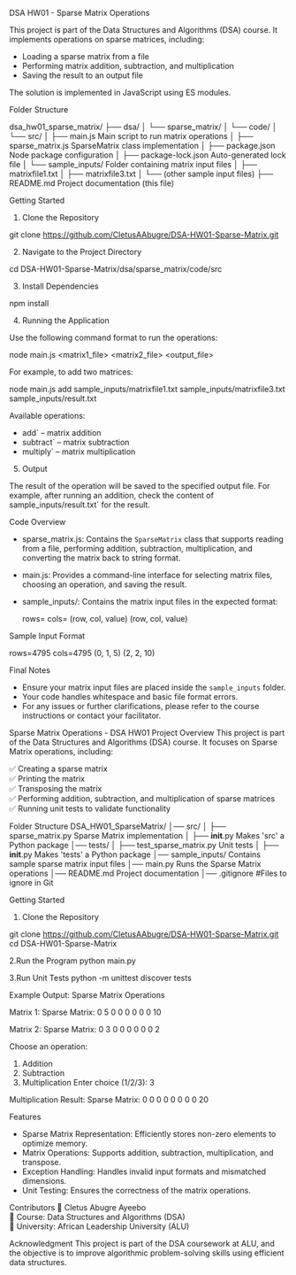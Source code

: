  DSA HW01 - Sparse Matrix Operations

This project is part of the Data Structures and Algorithms (DSA) course. It implements operations on sparse matrices, including:
- Loading a sparse matrix from a file
- Performing matrix addition, subtraction, and multiplication
- Saving the result to an output file

The solution is implemented in JavaScript using ES modules.

 Folder Structure


dsa_hw01_sparse_matrix/
├── dsa/
│   └── sparse_matrix/
│       └── code/
│           └── src/
│               ├── main.js               Main script to run matrix operations
│               ├── sparse_matrix.js      SparseMatrix class implementation
│               ├── package.json          Node package configuration
│               ├── package-lock.json     Auto-generated lock file
│               └── sample_inputs/        Folder containing matrix input files
│                   ├── matrixfile1.txt
│                   ├── matrixfile3.txt
│                   └── (other sample input files)
├── README.md                           Project documentation (this file)


 Getting Started

 1. Clone the Repository


git clone https://github.com/CletusAAbugre/DSA-HW01-Sparse-Matrix.git


2. Navigate to the Project Directory


cd DSA-HW01-Sparse-Matrix/dsa/sparse_matrix/code/src


3. Install Dependencies


npm install


 4. Running the Application

Use the following command format to run the operations:


node main.js <operation> <matrix1_file> <matrix2_file> <output_file>


For example, to add two matrices:


node main.js add sample_inputs/matrixfile1.txt sample_inputs/matrixfile3.txt sample_inputs/result.txt


Available operations:
- add` – matrix addition
- subtract` – matrix subtraction
- multiply` – matrix multiplication

 5. Output

The result of the operation will be saved to the specified output file. For example, after running an addition, check the content of sample_inputs/result.txt` for the result.

 Code Overview

- sparse_matrix.js: Contains the `SparseMatrix` class that supports reading from a file, performing addition, subtraction, multiplication, and converting the matrix back to string format.
- main.js: Provides a command-line interface for selecting matrix files, choosing an operation, and saving the result.
- sample_inputs/: Contains the matrix input files in the expected format:
  
  rows=<number>
  cols=<number>
  (row, col, value)
  (row, col, value)
  

 Sample Input Format

rows=4795
cols=4795
(0, 1, 5)
(2, 2, 10)


 Final Notes

- Ensure your matrix input files are placed inside the `sample_inputs` folder.
- Your code handles whitespace and basic file format errors.
- For any issues or further clarifications, please refer to the course instructions or contact your facilitator.


Sparse Matrix Operations - DSA HW01
Project Overview
This project is part of the Data Structures and Algorithms (DSA) course. It focuses on Sparse Matrix operations, including:

✅ Creating a sparse matrix  
✅ Printing the matrix  
✅ Transposing the matrix  
✅ Performing addition, subtraction, and multiplication of sparse matrices  
✅ Running unit tests to validate functionality  

Folder Structure
DSA_HW01_SparseMatrix/
│── src/
│   ├── sparse_matrix.py        Sparse Matrix implementation
│   ├── __init__.py             Makes 'src' a Python package
│── tests/
│   ├── test_sparse_matrix.py    Unit tests
│   ├── __init__.py             Makes 'tests' a Python package
│── sample_inputs/               Contains sample sparse matrix input files
│── main.py                      Runs the Sparse Matrix operations
│── README.md                    Project documentation
│── .gitignore                   #Files to ignore in Git


Getting Started
1. Clone the Repository

git clone https://github.com/CletusAAbugre/DSA-HW01-Sparse-Matrix.git
cd DSA-HW01-Sparse-Matrix

2.Run the Program
python main.py

3️.Run Unit Tests
python -m unittest discover tests

Example Output:
Sparse Matrix Operations

Matrix 1:
Sparse Matrix:
0 5 0
0 0 0
0 0 10

Matrix 2:
Sparse Matrix:
0 3 0
0 0 0
0 0 2

Choose an operation:
1. Addition
2. Subtraction
3. Multiplication
Enter choice (1/2/3): 3

Multiplication Result:
Sparse Matrix:
0 0 0
0 0 0
0 0 20

Features
- Sparse Matrix Representation: Efficiently stores non-zero elements to optimize memory.
- Matrix Operations: Supports addition, subtraction, multiplication, and transpose.
- Exception Handling: Handles invalid input formats and mismatched dimensions.
- Unit Testing: Ensures the correctness of the matrix operations.

Contributors
👤 Cletus Abugre Ayeebo  
📌 Course: Data Structures and Algorithms (DSA)  
📌 University: African Leadership University (ALU)  

Acknowledgment
This project is part of the DSA coursework at ALU, and the objective is to improve algorithmic problem-solving skills using efficient data structures.

